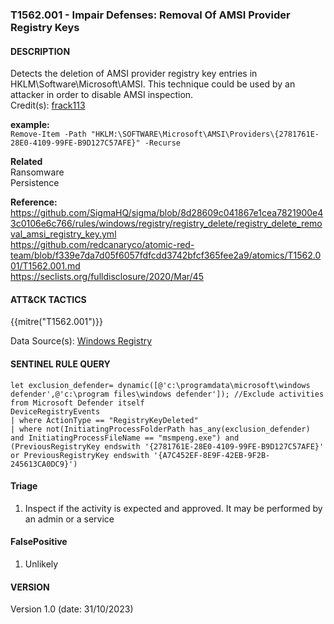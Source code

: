 ### T1562.001 - Impair Defenses: Removal Of AMSI Provider Registry Keys   
  

####  DESCRIPTION  <br> 
Detects the deletion of AMSI provider registry key entries in HKLM\Software\Microsoft\AMSI. This technique could be used by an attacker in order to disable AMSI inspection.  
Credit(s): [frack113](https://github.com/frack113)

**example:** <br> 
``` Remove-Item -Path "HKLM:\SOFTWARE\Microsoft\AMSI\Providers\{2781761E-28E0-4109-99FE-B9D127C57AFE}" -Recurse ```


**Related** <br>
Ransomware  
Persistence        


**Reference:**  <br> 
https://github.com/SigmaHQ/sigma/blob/8d28609c041867e1cea7821900e43c0106e6c766/rules/windows/registry/registry_delete/registry_delete_removal_amsi_registry_key.yml        
https://github.com/redcanaryco/atomic-red-team/blob/f339e7da7d05f6057fdfcdd3742bfcf365fee2a9/atomics/T1562.001/T1562.001.md  
https://seclists.org/fulldisclosure/2020/Mar/45

####  ATT&CK TACTICS   <br> 
{{mitre("T1562.001")}}    

Data Source(s): [Windows Registry](https://attack.mitre.org/datasources/DS0024)  


#### SENTINEL RULE QUERY  <br> 

~~~
let exclusion_defender= dynamic([@'c:\programdata\microsoft\windows defender',@'c:\program files\windows defender']); //Exclude activities from Microsoft Defender itself
DeviceRegistryEvents
| where ActionType == "RegistryKeyDeleted"
| where not(InitiatingProcessFolderPath has_any(exclusion_defender) and InitiatingProcessFileName == "msmpeng.exe") and (PreviousRegistryKey endswith '{2781761E-28E0-4109-99FE-B9D127C57AFE}' or PreviousRegistryKey endswith '{A7C452EF-8E9F-42EB-9F2B-245613CA0DC9}')
~~~


#### Triage  <br> 

1. Inspect if the activity is expected and approved. It may be performed by an admin or a service  

#### FalsePositive <br> 
1. Unlikely

#### VERSION  <br> 
Version 1.0 (date: 31/10/2023)  
